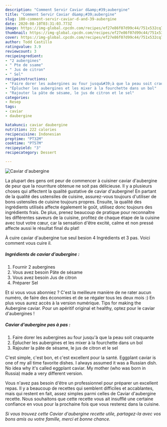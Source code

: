 ```yaml
---
description: "Comment Servir Caviar d&amp;#39;aubergine"
title: "Comment Servir Caviar d&amp;#39;aubergine"
slug: 100-comment-servir-caviar-d-and-39-aubergine
date: 2020-08-10T03:31:03.773Z
image: https://img-global.cpcdn.com/recipes/ef27e86f07d99c44/751x532cq70/caviar-daubergine-photo-principale-de-la-recette.jpg
thumbnail: https://img-global.cpcdn.com/recipes/ef27e86f07d99c44/751x532cq70/caviar-daubergine-photo-principale-de-la-recette.jpg
cover: https://img-global.cpcdn.com/recipes/ef27e86f07d99c44/751x532cq70/caviar-daubergine-photo-principale-de-la-recette.jpg
author: Todd Castillo
ratingvalue: 3.9
reviewcount: 3
recipeingredient:
- "2 aubergines"
- " Pte de ssame"
- " Jus de citron"
- " Sel"
recipeinstructions:
- "Faire dorer les aubergines au four jusqu&#39;à que la peau soit craquante"
- "Éplucher les aubergines et les mixer à la fourchette dans un bol"
- "Rajouter la pâte de sésame, le jus de citron et le sel"
categories:
- Resep
tags:
- caviar
- daubergine

katakunci: caviar daubergine 
nutrition: 222 calories
recipecuisine: Indonesian
preptime: "PT32M"
cooktime: "PT57M"
recipeyield: "3"
recipecategory: Dessert

---
```



![Caviar d&#39;aubergine](https://img-global.cpcdn.com/recipes/ef27e86f07d99c44/751x532cq70/caviar-daubergine-photo-principale-de-la-recette.jpg)

La plupart des gens ont peur de commencer à cuisiner caviar d&#39;aubergine de peur que la nourriture obtenue ne soit pas délicieuse. Il y a plusieurs choses qui affectent la qualité gustative de caviar d&#39;aubergine! En partant de la qualité des ustensiles de cuisine, assurez-vous toujours d'utiliser de bons ustensiles de cuisine toujours propres. Ensuite, la qualité des ingrédients utilisés affecte également le goût, utilisez donc toujours des ingrédients frais. De plus, prenez beaucoup de pratique pour reconnaître les différentes saveurs de la cuisine, profitez de chaque étape de la cuisine avec tout votre cœur, car la sensation d'être excité, calme et non pressé affecte aussi le résultat final du plat!

<!--inarticleads1-->

À cuire caviar d&#39;aubergine tue seul besion 4 Ingrédients et 3 pas. Voici comment vous cuire il.

##### Ingrédients de caviar d&#39;aubergine :

1. Fournir 2 aubergines
1. Vous avez besoin  Pâte de sésame
1. Vous avez besoin  Jus de citron
1. Préparer  Sel


Et si vous vous abonniez ? C&#39;est la meilleure manière de ne rater aucun numéro, de faire des économies et de se régaler tous les deux mois :) En plus vous aurez accès à la version numérique. Tips for making the Aubergine caviar. Pour un apéritif original et healthy, optez pour le caviar d&#39;aubergines ! 

<!--inarticleads2-->

##### Caviar d&#39;aubergine pas à pas :

1. Faire dorer les aubergines au four jusqu&#39;à que la peau soit craquante
1. Éplucher les aubergines et les mixer à la fourchette dans un bol
1. Rajouter la pâte de sésame, le jus de citron et le sel


C&#39;est simple, c&#39;est bon, et c&#39;est excellent pour la santé. Eggplant caviar is one of my all time favorite dishes. I always assumed it was a Russian dish. No idea why it&#39;s called eggplant caviar. My mother (who was born in Russia) made a very different version. 

<!--inarticleads1-->

<p>
Vous n'avez pas besoin d'être un professionnel pour préparer un excellent repas. Il y a beaucoup de recettes qui semblent difficiles et accablantes, mais qui restent en fait, assez simples parmi celles de Caviar d&#39;aubergine recette. Nous souhaitons que cette recette vous ait insufflé une certaine confiance en vous pour la prochaine fois que vous resterez dans la cuisine.
</p>

<p>
<i>Si vous trouvez cette Caviar d&#39;aubergine recette utile, partagez-la avec vos bons amis ou votre famille, merci et bonne chance.</i>
</p>
